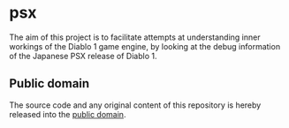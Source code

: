# psx

The aim of this project is to facilitate attempts at understanding inner workings of the Diablo 1 game engine, by looking at the debug information of the Japanese PSX release of Diablo 1.

## Public domain

The source code and any original content of this repository is hereby released into the [public domain](https://creativecommons.org/publicdomain/zero/1.0/).
